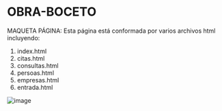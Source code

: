 # OBRA-BOCETO
MAQUETA PÁGINA:
Esta página está conformada por varios archivos html incluyendo:
  1. index.html
  2. citas.html
  3. consultas.html
  4. persoas.html
  5. empresas.html
  6. entrada.html


![image](https://user-images.githubusercontent.com/91055754/172125259-17005157-a5e1-4d5b-9bf9-c874d75ce03e.png)
